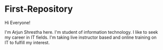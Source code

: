 # First-Repository

Hi Everyone!

I'm Arjun Shrestha here. I'm student of information technology. I like to seek my career in IT fields.
I'm taking live instructor based and online training on IT to fulfill my interest. 
